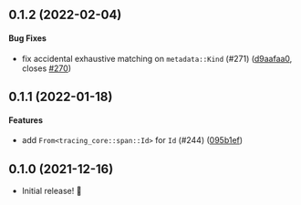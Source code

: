 <a name="0.1.2"></a>
## 0.1.2 (2022-02-04)

#### Bug Fixes


* fix accidental exhaustive matching on `metadata::Kind` (#271)
  ([d9aafaa0](d9aafaa0), closes [#270](270))

<a name="0.1.1"></a>
## 0.1.1 (2022-01-18)

#### Features

- add `From<tracing_core::span::Id>` for `Id` (#244) ([095b1ef](095b1ef))

<a name="0.1.0"></a>
## 0.1.0 (2021-12-16)

- Initial release! &#x1f389;
